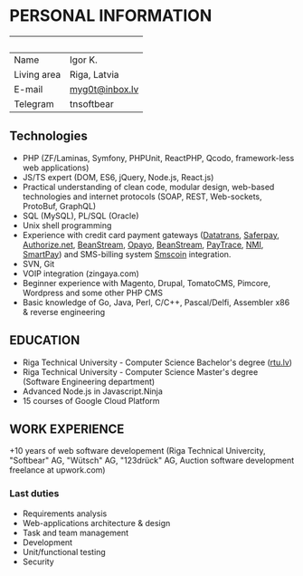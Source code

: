 # PERSONAL INFORMATION

&nbsp;|&nbsp;
:---|:---
Name|Igor K.
Living area|Riga, Latvia
E-mail|[myg0t@inbox.lv](mailto:myg0t@inbox.lv)
Telegram|tnsoftbear

## Technologies

* PHP (ZF/Laminas, Symfony, PHPUnit, ReactPHP, Qcodo, framework-less web applications)
* JS/TS expert (DOM, ES6, jQuery, Node.js, React.js)
* Practical understanding of clean code, modular design, web-based technologies and internet protocols (SOAP, REST, Web-sockets, ProtoBuf, GraphQL)
* SQL (MySQL), PL/SQL (Oracle)
* Unix shell programming
* Experience with credit card payment gateways ([Datatrans](http://www.datatrans.ch), [Saferpay](http://www.saferpay.ch), [Authorize.net](http://www.authorize.net/), [BeanStream](http://www.beanstream.com/), [Opayo](https://www.opayo.co.uk/), [BeanStream](http://www.beanstream.com/), [PayTrace](https://paytrace.com/), [NMI](https://www.nmi.com/), [SmartPay](https://smartpaylease.com/)) and SMS-billing system [Smscoin](http://www.smscoin.com) integration.
* SVN, Git
* VOIP integration (zingaya.com)
* Beginner experience with Magento, Drupal, TomatoCMS, Pimcore, Wordpress and some other PHP CMS
* Basic knowledge of Go, Java, Perl, C/C++, Pascal/Delfi, Assembler x86 & reverse engineering

## EDUCATION

* Riga Technical University - Computer Science Bachelor's degree ([rtu.lv](http://www.rtu.lv/))
* Riga Technical University - Computer Science Master's degree (Software Engineering department)
* Advanced Node.js in Javascript.Ninja
* 15 courses of Google Cloud Platform

## WORK EXPERIENCE

+10 years of web software developement (Riga Technical Univercity, "Softbear" AG, "Wütsch" AG, "123drück" AG, Auction software development freelance at upwork.com)

### Last duties

* Requirements analysis
* Web-applications architecture & design
* Task and team management
* Development
* Unit/functional testing
* Security
